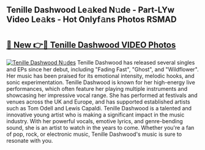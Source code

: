 ## Tenille Dashwood Le𝚊ked N𝚞de - Part-LYw Video Le𝚊ks - Hot Onlyf𝚊ns Photos RSMAD

# <h2><a href="http://ab42865.deff.icu/?id=Tenille+Dashwood">🔗 New 👉🔴 Tenille Dashwood VIDEO Photos</a></h2>

[![Tenille Dashwood N𝚞des](https://i.imgur.com/rIISA9y.gif)](http://ab42865.deff.icu/?id=Tenille+Dashwood)
Tenille Dashwood has released several singles and EPs since her debut, including "Fading Fast", "Ghost", and "Wildflower". Her music has been praised for its emotional intensity, melodic hooks, and sonic experimentation. Tenille Dashwood is known for her high-energy live performances, which often feature her playing multiple instruments and showcasing her impressive vocal range. She has performed at festivals and venues across the UK and Europe, and has supported established artists such as Tom Odell and Lewis Capaldi. Tenille Dashwood is a talented and innovative young artist who is making a significant impact in the music industry. With her powerful vocals, emotive lyrics, and genre-bending sound, she is an artist to watch in the years to come. Whether you're a fan of pop, rock, or electronic music, Tenille Dashwood's music is sure to resonate with you.
